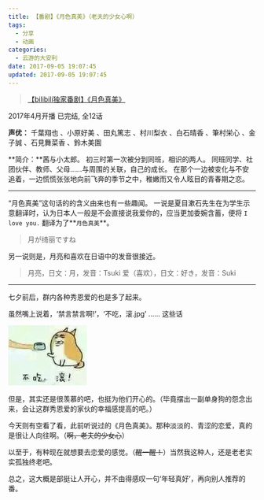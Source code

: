 ```yaml
---
title: 【番剧】《月色真美》（老夫的少女心啊）
tags:
  - 分享
  - 动画
categories:
  - 云游的大安利
date: 2017-09-05 19:07:45
updated: 2017-09-05 19:07:45
---
```


> [【bilibili独家番剧】《月色真美》](https://bangumi.bilibili.com/anime/5989)

2017年4月开播 已完结, 全12话

**声优：** 千葉翔也 、小原好美 、田丸篤志 、村川梨衣 、白石晴香 、筆村栄心 、金子誠 、石見舞菜香 、鈴木美園

**简介：**茜与小太郎。 初三时第一次被分到同班，相识的两人。 同班同学、社团伙伴、教师、父母……与周围的关联，自己的成长。 在那个一边被变化与不安追着，一边慌慌张张地向前飞奔的季节之中，稚嫩而又令人眩目的青春期之恋。
<!--more-->
* * *

“月色真美”这句话的的含义由来也有一些趣闻。
一说是夏目漱石先生在为学生示意翻译时，认为日本人一般是不会直接说我爱你的，应当更加委婉含蓄，便将 `I love you.` 翻译为了**`月色真美`**。

> 月が绮丽ですね

另一说则是，月亮和喜欢在日语中的发音很接近。

> 月亮，日文：月，发音：Tsuki
>   爱（喜欢），日文：好き，发音：Suki

* * *

七夕前后，群内各种秀恩爱的也是多了起来。

虽然嘴上说着，‘禁言禁言啊!’，‘不吃，滚.jpg’ …… 这些话

![不吃，滚.jpg](/source/images/meme/no-eat-gun.jpg)

但是，其实还是很羡慕的吧，也挺为他们开心的。（毕竟摆出一副单身狗的怨念出来，会让这群秀恩爱的家伙的幸福感提高的吧。）

今天则有空看了看，此前听说过的《月色真美》。那种淡淡的、青涩的恋爱，真的是很让人向往啊。（<del>啊，老夫的少女心</del>）

以至于，有种现在就想要去恋爱的感觉。（<del>醒一醒！</del>）当然我这种人，还是老老实实孤独终老吧。

总之，这大概是部挺让人开心，并不由得感叹一句‘年轻真好’，再向别人推荐的番。